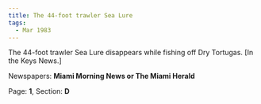 ```yaml
---  
title: The 44-foot trawler Sea Lure  
tags:  
  - Mar 1983  
---  
```

  
The 44-foot trawler Sea Lure disappears while fishing off Dry Tortugas. [In the Keys News.]  
  
Newspapers: **Miami Morning News or The Miami Herald**  
  
Page: **1**, Section: **D** 
